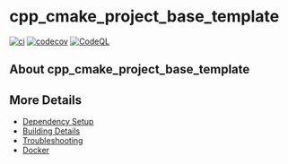 # cpp_cmake_project_base_template

[![ci](https://github.com/HUMANIAM/cpp_cmake_project_base_template/actions/workflows/ci.yml/badge.svg)](https://github.com/HUMANIAM/cpp_cmake_project_base_template/actions/workflows/ci.yml)
[![codecov](https://codecov.io/gh/HUMANIAM/cpp_cmake_project_base_template/branch/main/graph/badge.svg)](https://codecov.io/gh/HUMANIAM/cpp_cmake_project_base_template)
[![CodeQL](https://github.com/HUMANIAM/cpp_cmake_project_base_template/actions/workflows/codeql-analysis.yml/badge.svg)](https://github.com/HUMANIAM/cpp_cmake_project_base_template/actions/workflows/codeql-analysis.yml)

## About cpp_cmake_project_base_template



## More Details

 * [Dependency Setup](README_dependencies.md)
 * [Building Details](README_building.md)
 * [Troubleshooting](README_troubleshooting.md)
 * [Docker](README_docker.md)
